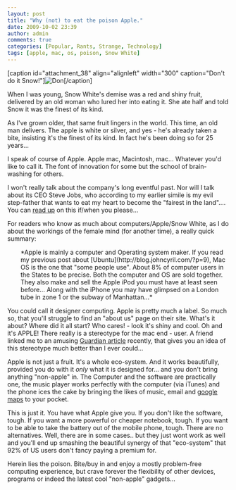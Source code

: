 ```yaml
---
layout: post
title: "Why (not) to eat the poison Apple."
date: 2009-10-02 23:39
author: admin
comments: true
categories: [Popular, Rants, Strange, Technology]
tags: [apple, mac, os, poison, Snow White]
---
```

[caption id="attachment_38" align="alignleft" width="300" caption="Don&#39;t do it Snow!"]![Don](http://blog.johncyril.com/wp-content/uploads/2009/10/snow-white-poison-apple-300x225.jpg "snow-white-poison-apple")[/caption]

When I was young, Snow White's demise was a red and shiny fruit, delivered by an old woman who lured her into eating it. She ate half and  told Snow  it was the finest of its kind.

As I've grown older, that same fruit lingers in the world. This time, an old man delivers. The apple is white or silver, and yes - he's already taken a bite, insisting it's the finest of its kind. In fact he's been doing so for 25 years...

<!--more-->

I speak of course of Apple. Apple mac, Macintosh, mac... Whatever you'd like to call it. The font of innovation for some but the school of brain-washing for others.

I won't really talk about the company's long eventful past. Nor will I talk about its CEO Steve Jobs, who according to my earlier simile is my evil step-father that wants to eat my heart to become the "fairest in the land".... You can <a href="http://en.wikipedia.org/wiki/Apple_Inc." target="blank">read up</a> on this if/when you please...

For readers who know as much  about computers/Apple/Snow White, as I do about the workings of the female mind (for another time), a really quick summary:
<p style="padding-left: 30px;">*Apple is mainly a computer and Operating system maker. If you read my previous post about [Ubuntu](http://blog.johncyril.com/?p=9), Mac OS is the one that "some people use". About 8% of computer users in the States to be precise. Both the computer and OS are sold together. They also make and sell the Apple iPod you must have at least seen before... Along with the iPhone you may have glimpsed on a London tube in zone 1 or the subway of Manhattan...*

You could call it designer computing. Apple is pretty much a label. So much so, that you'll struggle to find an "about us" page on their site. What's it about? Where did it all start? Who cares! - look it's shiny and cool. Oh and it's APPLE! There really is a stereotype for the mac end - user. A friend linked me to an amusing <a href="http://www.guardian.co.uk/commentisfree/2009/sep/28/charlie-brooker-microsoft-mac-windows" target="blank">Guardian article</a> recently, that gives you an idea of this stereotype much better than I ever could...

Apple is not just a fruit. It's a whole eco-system. And it works beautifully, provided you do with it *only* what it is designed for... and you don't bring anything "non-apple" in. The Computer and the software are practically one, the music player works perfectly with the computer (via iTunes) and the phone ices the cake by bringing the likes of music, email and <a href="http://maps.google.com" target="blank">google maps</a> to your pocket.

This is just it. You have what Apple give you. If you don't like the software, tough. If you want a more powerful or cheaper notebook, tough. If you want to be able to take the battery out of the mobile phone, tough. There are no alternatives. Well, there are in some cases.. but they just wont work as well and you'll end up smashing the beautiful synergy of that "eco-system" that 92% of US users don't fancy paying a premium for.

Herein lies the poison. Bite/buy in and enjoy a mostly problem-free computing experience, but crave forever the flexibility of other devices, programs or indeed the latest cool "non-apple" gadgets...
